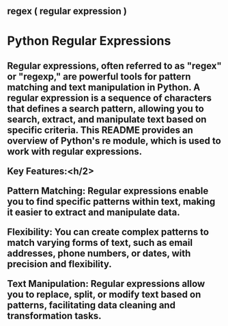 <h2>regex ( regular expression ) </h2>
<h1>Python Regular Expressions</h1>

<h2>Regular expressions, often referred to as "regex" or "regexp," are powerful tools for pattern matching and text manipulation in Python. A regular expression is a sequence of characters that defines a search pattern, allowing you to search, extract, and manipulate text based on specific criteria. This README provides an overview of Python's re module, which is used to work with regular expressions.

<b>Key Features:</b><h/2>
<p>
<b>Pattern Matching:</b> Regular expressions enable you to find specific patterns within text, making it easier to extract and manipulate data.

<b>Flexibility:</b> You can create complex patterns to match varying forms of text, such as email addresses, phone numbers, or dates, with precision and flexibility.

<b>Text Manipulation:</b> Regular expressions allow you to replace, split, or modify text based on patterns, facilitating data cleaning and transformation tasks.</p>
